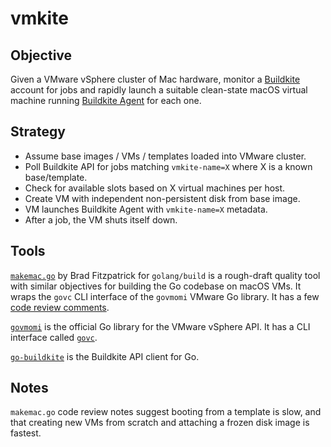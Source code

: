 vmkite
======

Objective
---------

Given a VMware vSphere cluster of Mac hardware, monitor a [Buildkite][bk]
account for jobs and rapidly launch a suitable clean-state macOS virtual
machine running [Buildkite Agent][bka] for each one.

Strategy
--------

* Assume base images / VMs / templates loaded into VMware cluster.
* Poll Buildkite API for jobs matching `vmkite-name=X` where X is a known base/template.
* Check for available slots based on X virtual machines per host.
* Create VM with independent non-persistent disk from base image.
* VM launches Buildkite Agent with `vmkite-name=X` metadata.
* After a job, the VM shuts itself down.

Tools
-----

[`makemac.go`][makemac] by Brad Fitzpatrick for `golang/build` is a rough-draft
quality tool with similar objectives for building the Go codebase on macOS VMs.
It wraps the `govc` CLI interface of the `govmomi` VMware Go library. It has a
few [code review comments][makemac-gerrit].

[`govmomi`][govmomi] is the official Go library for the VMware vSphere API. It
has a CLI interface called [`govc`][govc].

[`go-buildkite`][go-buildkite] is the Buildkite API client for Go.

Notes
-----

`makemac.go` code review notes suggest booting from a template is slow, and
that creating new VMs from scratch and attaching a frozen disk image is
fastest.


[bk]: https://buildkite.com/
[bka]: https://github.com/buildkite/agent
[go-buildkite]: https://github.com/buildkite/go-buildkite
[govc]: https://github.com/vmware/govmomi/tree/master/govc
[govmomi]: https://github.com/vmware/govmomi
[makemac-gerrit]: https://go-review.googlesource.com/#/c/28584/
[makemac]: https://github.com/golang/build/blob/master/cmd/makemac/makemac.go
